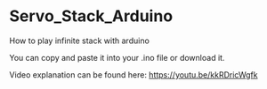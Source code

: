 # Servo_Stack_Arduino
How to play infinite stack with arduino

You can copy and paste it into your .ino file or download it.

Video explanation can be found here: https://youtu.be/kkRDricWgfk
